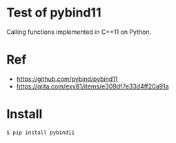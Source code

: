 # Test of pybind11
Calling functions implemented in C++11 on Python.

# Ref
- https://github.com/pybind/pybind11
- https://qiita.com/exy81/items/e309df7e33d4ff20a91a

# Install

    $ pip install pybind11


